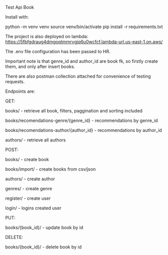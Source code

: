 Test Api Book

Install with:

python -m venv venv
source venv/bin/activate
pip install -r requirements.txt

The project is also deployed on lambda: 
https://5fbfgdraug4dmgoqtmmrvgjq6u0wcfcf.lambda-url.us-east-1.on.aws/

The .env file configuration has been passed to HR.

Important note is that genre_id and author_id are book fk, so firstly create them, and only after insert books.

There are also postman collection attached for convenience of testing requests.

Endpoints are:

GET:

books/ - retrieve all book, filters, paggination and sorting included

books/recomendations-genre/{genre_id} - recommendations by genre_id

books/recomendations-author/{author_id} - recommendations by author_id

authors/ - retrieve all authors 

POST:

books/ - create book

books/import/ - create books from csv/json

authors/ - create author

genres/ - create genre

register/ - create user

login/ - logins created user

PUT:

books/{book_id}/ - update book by id 

DELETE:

books/{book_id}/ - delete book by id

